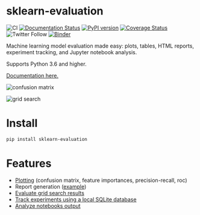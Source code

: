 # sklearn-evaluation


![CI](https://github.com/edublancas/sklearn-evaluation/workflows/CI/badge.svg)
[![Documentation Status](https://readthedocs.org/projects/sklearn-evaluation/badge/?version=latest)](https://sklearn-evaluation.readthedocs.io/en/latest/?badge=latest)
[![PyPI version](https://badge.fury.io/py/sklearn-evaluation.svg)](https://badge.fury.io/py/sklearn-evaluation)
[![Coverage Status](https://coveralls.io/repos/github/edublancas/sklearn-evaluation/badge.svg)](https://coveralls.io/github/edublancas/sklearn-evaluation)
![Twitter Follow](https://img.shields.io/twitter/follow/edublancas?label=Follow&style=social)
[![Binder](https://mybinder.org/badge_logo.svg)](https://mybinder.org/v2/gh/edublancas/sklearn-evaluation/master?filepath=docs%2Fsource%2Fnbs)

Machine learning model evaluation made easy: plots, tables, HTML reports, experiment tracking, and Jupyter notebook analysis.

Supports Python 3.6 and higher.

[Documentation here.](https://sklearn-evaluation.readthedocs.io)

![confusion matrix](examples/cm.png)

![grid search](https://sklearn-evaluation.readthedocs.io/en/stable/_images/gs_1.png)

# Install  

```bash
pip install sklearn-evaluation
```

# Features

* [Plotting](https://sklearn-evaluation.readthedocs.io/en/stable/_images/cm.png) (confusion matrix, feature importances, precision-recall, roc)
* Report generation ([example](http://htmlpreview.github.com/?https://github.com/edublancas/sklearn-model-evaluation/blob/master/examples/report.html))
* [Evaluate grid search results](https://sklearn-evaluation.readthedocs.io/en/stable/user_guide/grid_search.html)
* [Track experiments using a local SQLite database](https://sklearn-evaluation.readthedocs.io/en/stable/user_guide/SQLiteTracker.html)
* [Analyze notebooks output](https://sklearn-evaluation.readthedocs.io/en/stable/user_guide/NotebookCollection.html)

